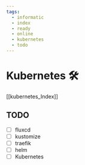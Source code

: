 ```yaml
---
tags:
  - informatic
  - index
  - ready
  - online
  - kubernetes
  - todo
---
```


# Kubernetes 🛠

[[kubernetes_Index]]

## TODO

- [ ] fluxcd
- [ ] kustomize
- [ ] traefik
- [ ] helm
- [ ] Kubernetes
